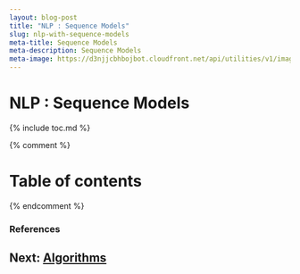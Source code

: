 ```yaml
---
layout: blog-post
title: "NLP : Sequence Models"
slug: nlp-with-sequence-models
meta-title: Sequence Models
meta-description: Sequence Models
meta-image: https://d3njjcbhbojbot.cloudfront.net/api/utilities/v1/imageproxy/https://coursera-course-photos.s3.amazonaws.com/15/9874fd3b6644ef8f12c2e299f6c96b/Course-Logo-3.png?auto=format%2Ccompress&dpr=1
---
```


# NLP : Sequence Models

{% include toc.md %}

{% comment %} 
<!-- Not including since it is generated in the table TOC-->
Table of contents
=================

<!--ts-->
  <!-- + [Introduction](#introduction)
  + [keyterms](#keyterms) 
    * [complexity](#complexity)
    * [stable_unstable](#stable_unstable)
  + [data_structures](#ds)
    * [arrays](#arrays)
  + [algorithms](#sort-algorithms)
    + [sorting](#sort-algorithms)
      * [bubble_Sort](#bubble-sort)
  + [References](#references) -->
<!--te-->
{% endcomment %} 

### References



## Next: [Algorithms](/noteathon/java-ds-algo)

